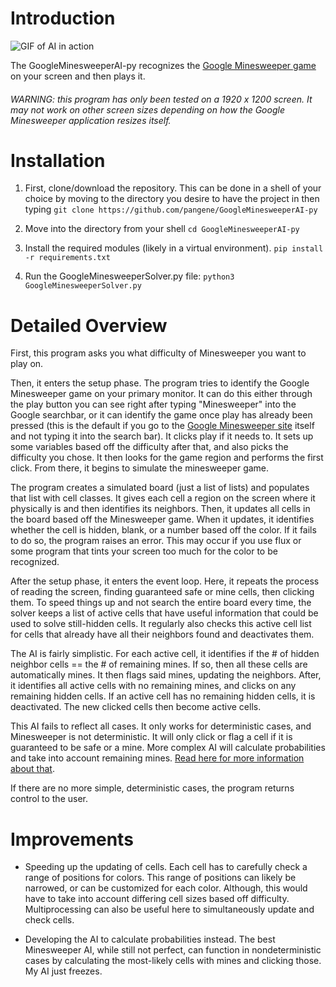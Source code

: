 # Introduction

![GIF of AI in action](https://github.com/pangene/GoogleMinesweeperAI-py/blob/master/readme_images/example.gif)

The GoogleMinesweeperAI-py recognizes the [Google Minesweeper game](https://www.google.com/fbx?fbx=minesweeper) on your screen and then plays it.

###### WARNING: this program has only been tested on a 1920 x 1200 screen. It may not work on other screen sizes depending on how the Google Minesweeper application resizes itself.

# Installation

1. First, clone/download the repository. This can be done in a shell of your choice by moving to the directory you desire to have the project in then typing ```git clone https://github.com/pangene/GoogleMinesweeperAI-py```

2. Move into the directory from your shell ```cd GoogleMinesweeperAI-py```

3. Install the required modules (likely in a virtual environment). ```pip install -r requirements.txt```

3. Run the GoogleMinesweeperSolver.py file: ```python3 GoogleMinesweeperSolver.py```

# Detailed Overview

First, this program asks you what difficulty of Minesweeper you want to play on. 

Then, it enters the setup phase. The program tries to identify the Google Minesweeper game on your primary monitor. It can do this either through the play button you can see right after typing "Minesweeper" into the Google searchbar, or it can identify the game once play has already been pressed (this is the default if you go to the [Google Minesweeper site](https://www.google.com/fbx?fbx=minesweeper) itself and not typing it into the search bar). It clicks play if it needs to. It sets up some variables based off the difficulty after that, and also picks the difficulty you chose. It then looks for the game region and performs the first click. From there, it begins to simulate the minesweeper game.

The program creates a simulated board (just a list of lists) and populates that list with cell classes. It gives each cell a region on the screen where it physically is and then identifies its neighbors. Then, it updates all cells in the board based off the Minesweeper game. When it updates, it identifies whether the cell is hidden, blank, or a number based off the color. If it fails to do so, the program raises an error. This may occur if you use flux or some program that tints your screen too much for the color to be recognized.

After the setup phase, it enters the event loop. Here, it repeats the process of reading the screen, finding guaranteed safe or mine cells, then clicking them. To speed things up and not search the entire board every time, the solver keeps a list of active cells that have useful information that could be used to solve still-hidden cells. It regularly also checks this active cell list for cells that already have all their neighbors found and deactivates them.

The AI is fairly simplistic. For each active cell, it identifies if the # of hidden neighbor cells == the # of remaining mines. If so, then all these cells are automatically mines. It then flags said mines, updating the neighbors. After, it identifies all active cells with no remaining mines, and clicks on any remaining hidden cells. If an active cell has no remaining hidden cells, it is deactivated. The new clicked cells then become active cells.

This AI fails to reflect all cases. It only works for deterministic cases, and Minesweeper is not deterministic. It will only click or flag a cell if it is guaranteed to be safe or a mine. More complex AI will calculate probabilities and take into account remaining mines. [Read here for more information about that](https://luckytoilet.wordpress.com/2012/12/23/2125/).

If there are no more simple, deterministic cases, the program returns control to the user.

# Improvements

* Speeding up the updating of cells. Each cell has to carefully check a range of positions for colors. This range of positions can likely be narrowed, or can be customized for each color. Although, this would have to take into account differing cell sizes based off difficulty. Multiprocessing can also be useful here to simultaneously update and check cells.

* Developing the AI to calculate probabilities instead. The best Minesweeper AI, while still not perfect, can function in nondeterministic cases by calculating the most-likely cells with mines and clicking those. My AI just freezes.
